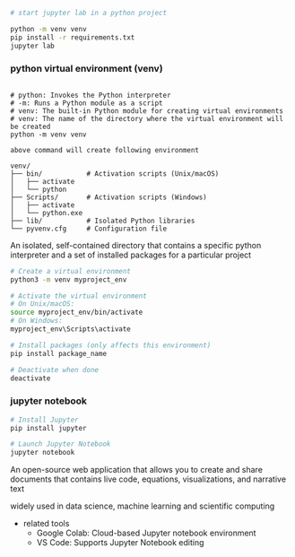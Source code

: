 ```bash
# start jupyter lab in a python project

python -m venv venv
pip install -r requirements.txt
jupyter lab
```

### python virtual environment (venv)

```text

# python: Invokes the Python interpreter
# -m: Runs a Python module as a script
# venv: The built-in Python module for creating virtual environments
# venv: The name of the directory where the virtual environment will be created
python -m venv venv

above command will create following environment

venv/
├── bin/           # Activation scripts (Unix/macOS)
│   ├── activate
│   └── python
├── Scripts/       # Activation scripts (Windows)
│   ├── activate
│   └── python.exe
├── lib/           # Isolated Python libraries
└── pyvenv.cfg     # Configuration file
```

An isolated, self-contained directory that contains a specific python interpreter and a set of installed packages for a particular project

```bash
# Create a virtual environment
python3 -m venv myproject_env

# Activate the virtual environment
# On Unix/macOS:
source myproject_env/bin/activate
# On Windows:
myproject_env\Scripts\activate

# Install packages (only affects this environment)
pip install package_name

# Deactivate when done
deactivate
```

### jupyter notebook

```bash
# Install Jupyter
pip install jupyter

# Launch Jupyter Notebook
jupyter notebook
```

An open-source web application that allows you to create and share documents that contains live code, equations, visualizations, and
narrative text

widely used in data science, machine learning and scientific computing

- related tools
  - Google Colab: Cloud-based Jupyter notebook environment
  - VS Code: Supports Jupyter Notebook editing
